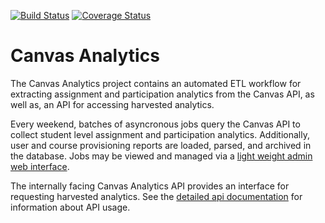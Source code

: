 [![Build Status](https://github.com/uw-it-aca/canvas-analytics/actions/workflows/cicd.yml/badge.svg)](https://github.com/uw-it-aca/canvas-analytics/actions)
[![Coverage Status](https://coveralls.io/repos/github/uw-it-aca/canvas-analytics/badge.svg?branch=main)](https://coveralls.io/github/uw-it-aca/canvas-analytics?branch=main)

# Canvas Analytics

The Canvas Analytics project contains an automated ETL workflow for extracting assignment and participation analytics from the Canvas API, as well as, an API for accessing harvested analytics.

Every weekend, batches of asyncronous jobs query the Canvas API to collect student level assignment and participation analytics. Additionally, user and course provisioning reports are loaded, parsed, and archived in the database. Jobs may be viewed and managed via a [light weight admin web interface](https://analytics.apps.canvas.uw.edu/admin).

The internally facing Canvas Analytics API provides an interface for requesting harvested analytics. See the [detailed api documentation](https://analytics.apps.canvas.uw.edu/api) for information about API usage.
